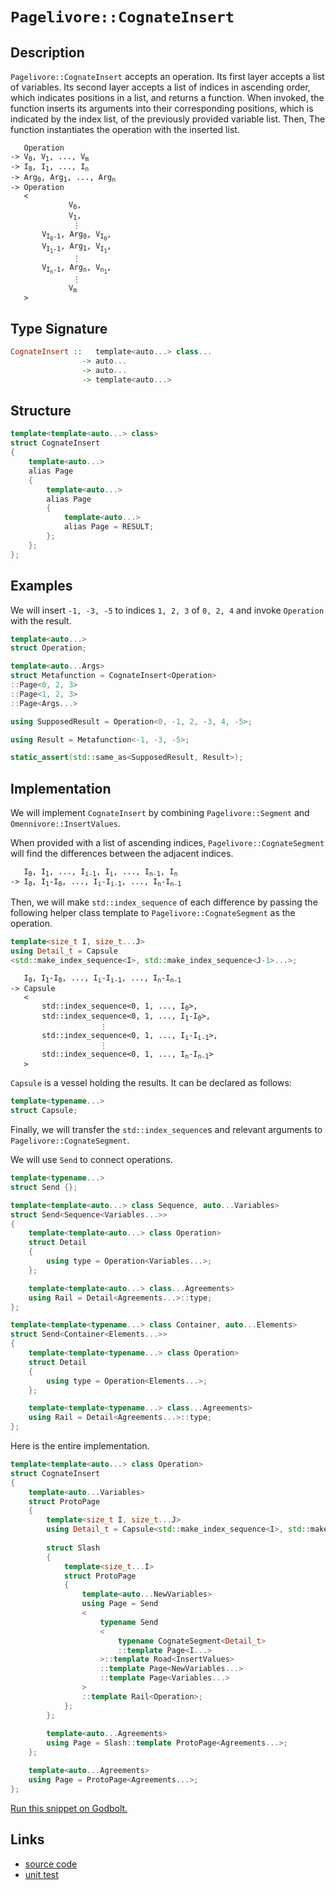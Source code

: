 <!-- Copyright 2024 Feng Mofan
SPDX-License-Identifier: Apache-2.0 -->

# `Pagelivore::CognateInsert`

## Description

`Pagelivore::CognateInsert` accepts an operation.
Its first layer accepts a list of variables.
Its second layer accepts a list of indices in ascending order, which indicates positions in a list, and returns a function.
When invoked, the function inserts its arguments into their corresponding positions, which is indicated by the index list, of the previously provided variable list.
Then, The function instantiates the operation with the inserted list.

<pre><code>   Operation
-> V<sub>0</sub>, V<sub>1</sub>, ..., V<sub>m</sub>
-> I<sub>0</sub>, I<sub>1</sub>, ..., I<sub>n</sub>
-> Arg<sub>0</sub>, Arg<sub>1</sub>, ..., Arg<sub>n</sub>
-> Operation
   <
             V<sub>0</sub>,
             V<sub>1</sub>,
              &vellip;
       V<sub>I<sub>0</sub>-1</sub>, Arg<sub>0</sub>, V<sub>I<sub>0</sub></sub>,
       V<sub>I<sub>1</sub>-1</sub>, Arg<sub>1</sub>, V<sub>I<sub>1</sub></sub>,
              &vellip;
       V<sub>I<sub>n</sub>-1</sub>, Arg<sub>n</sub>, V<sub>n<sub>1</sub></sub>,
              &vellip;
             V<sub>m</sub>
   ></code></pre>

## Type Signature

```Haskell
CognateInsert ::   template<auto...> class...
                -> auto...
                -> auto...
                -> template<auto...>
```

## Structure

```C++
template<template<auto...> class>
struct CognateInsert
{
    template<auto...>
    alias Page
    {
        template<auto...>
        alias Page
        {
            template<auto...>
            alias Page = RESULT;
        };
    };
};
```

## Examples

We will insert `-1, -3, -5` to indices `1, 2, 3` of `0, 2, 4` and invoke `Operation` with the result.

```C++
template<auto...>
struct Operation;

template<auto...Args>
struct Metafunction = CognateInsert<Operation>
::Page<0, 2, 3>
::Page<1, 2, 3>
::Page<Args...>

using SupposedResult = Operation<0, -1, 2, -3, 4, -5>;

using Result = Metafunction<-1, -3, -5>;

static_assert(std::same_as<SupposedResult, Result>);
```

## Implementation

We will implement `CognateInsert` by combining `Pagelivore::Segment` and `Omennivore::InsertValues`.

When provided with a list of ascending indices, `Pagelivore::CognateSegment` will find the differences between the adjacent indices.

<pre><code>   I<sub>0</sub>, I<sub>1</sub>, ..., I<sub>i-1</sub>, I<sub>i</sub>, ..., I<sub>n-1</sub>, I<sub>n</sub>
-> I<sub>0</sub>, I<sub>1</sub>-I<sub>0</sub>, ..., I<sub>i</sub>-I<sub>i-1</sub>, ..., I<sub>n</sub>-I<sub>n-1</sub></code></pre>

Then, we will make `std::index_sequence` of each difference by passing the following helper class template to `Pagelivore::CognateSegment` as the operation.

```C++
template<size_t I, size_t...J>
using Detail_t = Capsule
<std::make_index_sequence<I>, std::make_index_sequence<J-1>...>;
```

<pre><code>   I<sub>0</sub>, I<sub>1</sub>-I<sub>0</sub>, ..., I<sub>i</sub>-I<sub>i-1</sub>, ..., I<sub>n</sub>-I<sub>n-1</sub>
-> Capsule
   <
       std::index_sequence&lt;0, 1, ..., I<sub>0</sub>&gt;,
       std::index_sequence&lt;0, 1, ..., I<sub>1</sub>-I<sub>0</sub>&gt;,
                    &vellip;
       std::index_sequence&lt;0, 1, ..., I<sub>i</sub>-I<sub>i-1</sub>&gt;,
                    &vellip;
       std::index_sequence&lt;0, 1, ..., I<sub>n</sub>-I<sub>n-1</sub>&gt;
   ></code></pre>

`Capsule` is a vessel holding the results. It can be declared as follows:

```C++
template<typename...>
struct Capsule;
```

Finally, we will transfer the `std::index_sequence`s and relevant arguments to `Pagelivore::CognateSegment`.

We will use `Send` to connect operations.

```C++
template<typename...>
struct Send {};

template<template<auto...> class Sequence, auto...Variables>
struct Send<Sequence<Variables...>>
{
    template<template<auto...> class Operation>
    struct Detail
    {
        using type = Operation<Variables...>;
    };

    template<template<auto...> class...Agreements>
    using Rail = Detail<Agreements...>::type;
};

template<template<typename...> class Container, auto...Elements>
struct Send<Container<Elements...>>
{
    template<template<typename...> class Operation>
    struct Detail
    {
        using type = Operation<Elements...>;
    };

    template<template<typename...> class...Agreements>
    using Rail = Detail<Agreements...>::type;
};
```

Here is the entire implementation.

```C++
template<template<auto...> class Operation>
struct CognateInsert
{
    template<auto...Variables>
    struct ProtoPage
    {
        template<size_t I, size_t...J>
        using Detail_t = Capsule<std::make_index_sequence<I>, std::make_index_sequence<J-1>...>;
        
        struct Slash
        {
            template<size_t...I>
            struct ProtoPage
            {
                template<auto...NewVariables>
                using Page = Send
                <
                    typename Send
                    <
                        typename CognateSegment<Detail_t>
                        ::template Page<I...>
                    >::template Road<InsertValues>
                    ::template Page<NewVariables...>
                    ::template Page<Variables...>
                >
                ::template Rail<Operation>;
            };
        };
        
        template<auto...Agreements>
        using Page = Slash::template ProtoPage<Agreements...>;
    };

    template<auto...Agreements>
    using Page = ProtoPage<Agreements...>;
};
```

[Run this snippet on Godbolt.]()

## Links

- [source code](../../../../conceptrodon/descend/descend/pagelivore/cognate_insert.hpp)
- [unit test](../../../../tests/unit/metafunctions/pagelivore/cognate_insert.test.hpp)
